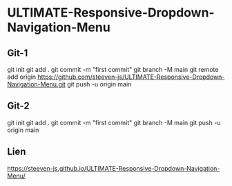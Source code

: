 # ULTIMATE-Responsive-Dropdown-Navigation-Menu

## Git-1

git init
git add .
git commit -m "first commit"
git branch -M main
git remote add origin https://github.com/steeven-js/ULTIMATE-Responsive-Dropdown-Navigation-Menu.git
git push -u origin main
## Git-2

git init
git add .
git commit -m "first commit"
git branch -M main
git push -u origin main

## Lien

https://steeven-js.github.io/ULTIMATE-Responsive-Dropdown-Navigation-Menu/